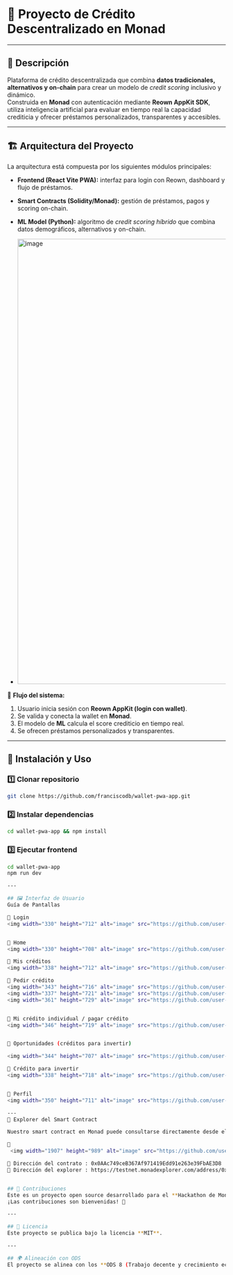 # 🏦 Proyecto de Crédito Descentralizado en Monad

---

## 📖 Descripción
Plataforma de crédito descentralizada que combina **datos tradicionales, alternativos y on-chain** para crear un modelo de *credit scoring* inclusivo y dinámico.  
Construida en **Monad** con autenticación mediante **Reown AppKit SDK**, utiliza inteligencia artificial para evaluar en tiempo real la capacidad crediticia y ofrecer préstamos personalizados, transparentes y accesibles.

---

## 🏗️ Arquitectura del Proyecto
La arquitectura está compuesta por los siguientes módulos principales:

- **Frontend (React Vite PWA):** interfaz para login con Reown, dashboard y flujo de préstamos.  
- **Smart Contracts (Solidity/Monad):** gestión de préstamos, pagos y scoring on-chain.  
- **ML Model (Python):** algoritmo de *credit scoring híbrido* que combina datos demográficos, alternativos y on-chain.

- <img width="1536" height="1024" alt="image" src="https://github.com/user-attachments/assets/db4a2fe8-7371-42e7-a58a-95a9b7932b34" />


📌 **Flujo del sistema:**  
1. Usuario inicia sesión con **Reown AppKit (login con wallet)**.  
2. Se valida y conecta la wallet en **Monad**.  
3. El modelo de **ML** calcula el score crediticio en tiempo real.  
4. Se ofrecen préstamos personalizados y transparentes.  

---

## 🚀 Instalación y Uso

### 1️⃣ Clonar repositorio
```bash
git clone https://github.com/franciscodb/wallet-pwa-app.git
```

### 2️⃣ Instalar dependencias
```bash
cd wallet-pwa-app && npm install
```

### 3️⃣ Ejecutar frontend
```bash
cd wallet-pwa-app
npm run dev

---

## 🖼️ Interfaz de Usuario
Guía de Pantallas

📌 Login
<img width="330" height="712" alt="image" src="https://github.com/user-attachments/assets/5756e3e4-0b21-4755-8721-3b65a88118e5" />


📌 Home
<img width="330" height="708" alt="image" src="https://github.com/user-attachments/assets/44b7e51f-ed71-4f8f-b8e9-c97fc94191dc" />

📌 Mis créditos
<img width="338" height="712" alt="image" src="https://github.com/user-attachments/assets/1d29e439-76d0-4e81-812d-65415577f53c" />

📌 Pedir crédito
<img width="343" height="716" alt="image" src="https://github.com/user-attachments/assets/e69de542-1b29-4a3b-8a80-6a48673a68b2" />
<img width="337" height="721" alt="image" src="https://github.com/user-attachments/assets/0ef40f51-788f-475e-97c1-0fd7edc8c8d8" />
<img width="361" height="729" alt="image" src="https://github.com/user-attachments/assets/28804be2-9afc-4cdc-bf61-eb77a6859451" />


📌 Mi crédito individual / pagar crédito
<img width="346" height="719" alt="image" src="https://github.com/user-attachments/assets/7e0d35d0-09d8-406d-ab4b-2cf4f9637346" />


📌 Oportunidades (créditos para invertir)

<img width="344" height="707" alt="image" src="https://github.com/user-attachments/assets/658f9176-7559-4d67-876c-59ca05f696a3" />

📌 Crédito para invertir
<img width="338" height="718" alt="image" src="https://github.com/user-attachments/assets/1188b24f-5c5a-4b99-85e1-d786d2e528bd" />


📌 Perfil
<img width="350" height="711" alt="image" src="https://github.com/user-attachments/assets/7f0a9bd6-dadf-4379-809c-c8cd2a0d6cf5" />

---
🔗 Explorer del Smart Contract

Nuestro smart contract en Monad puede consultarse directamente desde el explorer para mayor transparencia.

📌
 <img width="1907" height="989" alt="image" src="https://github.com/user-attachments/assets/b73da0ab-238c-4ebb-91c7-2ccd50930a5d" />

📌 Dirección del contrato : 0x0AAc749ceB367Af971419Edd91e263e39FbAE3D8
📌 Dirección del explorer : https://testnet.monadexplorer.com/address/0x0AAc749ceB367Af971419Edd91e263e39FbAE3D8


## 🤝 Contribuciones
Este es un proyecto open source desarrollado para el **Hackathon de Monad**.  
¡Las contribuciones son bienvenidas! 🎉

---

## 📜 Licencia
Este proyecto se publica bajo la licencia **MIT**.  

---

## 🌍 Alineación con ODS
El proyecto se alinea con los **ODS 8 (Trabajo decente y crecimiento económico)** y **ODS 10 (Reducción de las desigualdades)** al impulsar la inclusión financiera en sectores vulnerables en México y permitir que inversionistas generen impacto social con rentabilidad.
